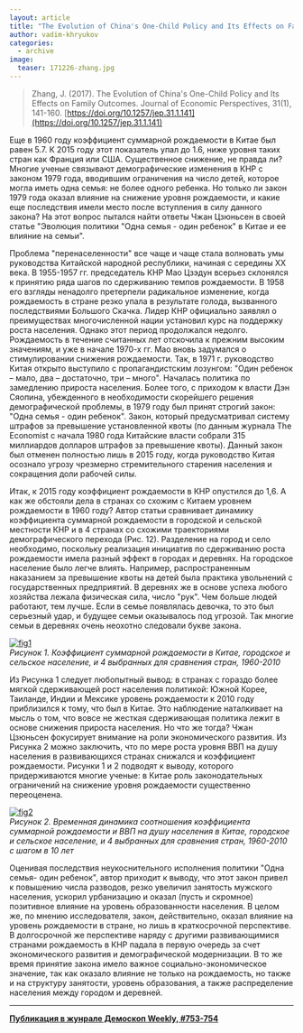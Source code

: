 ```yaml
---
layout: article
title: "The Evolution of China's One-Child Policy and Its Effects on Family Outcomes"
author: vadim-khryukov
categories: 
  - archive
image:
  teaser: 171226-zhang.jpg
---
```


> Zhang, J. (2017). The Evolution of China's One-Child Policy and Its Effects on Family Outcomes. Journal of Economic Perspectives, 31(1), 141-160. [https://doi.org/10.1257/jep.31.1.141](https://doi.org/10.1257/jep.31.1.141)

Еще в 1960 году коэффициент суммарной рождаемости в Китае был равен 5.7. К 2015 году этот показатель упал до 1.6, ниже уровня таких стран как Франция или США. Существенное снижение, не правда ли? Многие ученые связывают демографические изменения в КНР с законом 1979 года, вводившим ограничения на число детей, которое могла иметь одна семья: не более одного ребенка. Но только ли закон 1979 года оказал влияние на снижение уровня рождаемости, и какие еще последствия имели место после вступления в силу данного закона? На этот вопрос пытался найти ответы Чжан Цзюньсен в своей статье "Эволюция политики "Одна семья - один ребенок" в Китае и ее влияние на семьи".

Проблема "перенаселенности" все чаще и чаще стала волновать умы руководства Китайской народной республики, начиная с середины ХХ века. В 1955-1957 гг. председатель КНР Мао Цзэдун всерьез склонялся к принятию ряда шагов по сдерживанию темпов рождаемости. В 1958 его взгляды ненадолго претерпели радикальное изменение, когда рождаемость в стране резко упала в результате голода, вызванного последствиями Большого Скачка. Лидер КНР официально заявлял о преимуществах многочисленной нации установил курс на поддержку роста населения. Однако этот период продолжался недолго. Рождаемость в течение считанных лет отскочила к прежним высоким значениям, и уже в начале 1970-х гг. Мао вновь задумался о стимулировании снижения рождаемости. Так, в 1971 г. руководство Китая открыто выступило с пропагандистским лозунгом: "Один ребенок – мало, два – достаточно, три – много". Началась политика по замедлению прироста населения. Более того, с приходом к власти Дэн Сяопина, убежденного в необходимости скорейшего решения демографической проблемы, в 1979 году был принят строгий закон: "Одна семья - один ребенок". Закон, который предусматривал систему штрафов за превышение установленной квоты (по данным журнала The Economist с начала 1980 года Китайские власти собрали 315 миллиардов долларов штрафов за превышение квоты). Данный закон был отменен полностью лишь в 2015 году, когда руководство Китая осознало угрозу чрезмерно стремительного старения населения и сокращения доли рабочей силы.

Итак, к 2015 году коэффициент рождаемости в КНР опустился до 1,6. А как же обстояли дела в странах со схожим с Китаем уровнем рождаемости в 1960 году? Автор статьи сравнивает динамику коэффициента суммарной рождаемости в городской и сельской местности КНР и в 4 странах со схожими траекториями демографического перехода (Рис. 12). Разделение на город и село необходимо, поскольку реализация инициатив по сдерживанию роста рождаемости имела разный эффект в городах и деревнях. На городское население было легче влиять. Например, распространенным наказанием за превышение квоты на детей была практика увольнений с государственных предприятий. В деревнях же в основе успеха любого хозяйства лежала физическая сила, число "рук". Чем больше людей работают, тем лучше. Если в семье появлялась девочка, то это был серьезный удар, и будущее семьи оказывалось под угрозой. Так многие семьи в деревнях очень неохотно следовали букве закона.



[![fig1][f1]][f1]  
*Рисунок 1. Коэффициент суммарной рождаемости в Китае, городское и сельское население, и 4 выбранных для сравнения стран, 1960-2010*

Из Рисунка 1 следует любопытный вывод: в странах с гораздо более мягкой сдерживающей рост населения политикой: Южной Корее, Таиланде, Индии и Мексике уровень рождаемости к 2010 году приблизился к тому, что был в Китае. Это наблюдение наталкивает на мысль о том, что вовсе не жесткая сдерживающая политика лежит в основе снижения прироста населения. Но что же тогда? Чжан Цзюньсен фокусирует внимание на роли экономического развития. Из Рисунка 2 можно заключить, что по мере роста уровня ВВП на душу населения в развивающихся странах снижался и коэффициент рождаемости. Рисунки 1 и 2 подводят к выводу, которого придерживаются многие ученые: в Китае роль законодательных ограничений на снижение уровня рождаемости существенно переоценена.


[![fig2][f2]][f2]  
*Рисунок 2. Временная динамика соотношения коэффициента суммарной рождаемости и ВВП на душу населения в Китае, городское и сельское население, и 4 выбранных для сравнения стран, 1960-2010 с шагом в 10 лет*

Оценивая последствия неукоснительного исполнения политики "Одна семья- один ребенок", автор приходит к выводу, что этот закон привел к повышению числа разводов, резко увеличил занятость мужского населения, ускорил урбанизацию и оказал (пусть и скромное) позитивное влияние на уровень образованности населения. В целом же, по мнению исследователя, закон, действительно, оказал влияние на уровень рождаемости в стране, но лишь в краткосрочной перспективе. В долгосрочной же перспективе наряду с другими развивающимися странами рождаемость в КНР падала в первую очередь за счет экономического развития и демографической модернизации. В то же время принятие закона имело важное социально-экономическое значение, так как оказало влияние не только на рождаемость, но также и на структуру занятости, уровень образования, а также распределение населения между городом и деревней.


[f1]: /dem-digest/images/2017/753-fig-01.png
[f2]: /dem-digest/images/2017/753-fig-02.png

***
**[Публикация в жунрале Демоскоп Weekly, #753-754](http://demoscope.ru/weekly/2017/0753/digest01.php)**  
